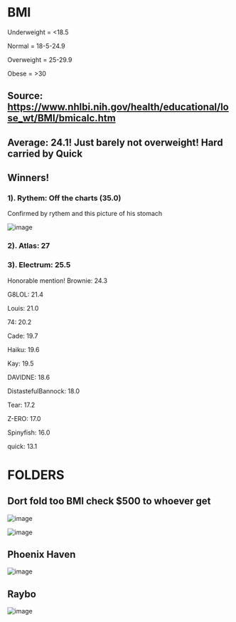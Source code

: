 # BMI

Underweight = <18.5

Normal = 18-5-24.9

Overweight = 25-29.9

Obese = >30

## Source: https://www.nhlbi.nih.gov/health/educational/lose_wt/BMI/bmicalc.htm

## Average: 24.1! Just barely not overweight! Hard carried by Quick

## Winners!

### 1). Rythem: Off the charts (35.0)

Confirmed by rythem and this picture of his stomach

![image](https://user-images.githubusercontent.com/93102482/220803094-49b1c9f2-a57b-4405-aa10-e45821bc4eaf.png)

### 2). Atlas: 27

### 3). Electrum: 25.5

Honorable mention! Brownie: 24.3

G8LOL: 21.4 

Louis: 21.0

74: 20.2

Cade: 19.7

Haiku: 19.6

Kay: 19.5

DAVIDNE: 18.6

DistastefulBannock: 18.0

Tear: 17.2

Z-ERO: 17.0

Spinyfish: 16.0

quick: 13.1

# FOLDERS

## Dort fold too BMI check $500 to whoever get

![image](https://user-images.githubusercontent.com/93102482/220802198-3bdee9d8-cc42-44c3-af1e-b6fb366697ff.png)

![image](https://user-images.githubusercontent.com/93102482/220802232-c01126dc-06fa-4999-8ec4-77e03c1f4eba.png)

## Phoenix Haven 

![image](https://user-images.githubusercontent.com/93102482/220803298-b23cb818-73e7-491a-8d57-7e162abb2094.png)

## Raybo

![image](https://user-images.githubusercontent.com/93102482/220805582-e6e36549-cabf-4a47-aa53-5a170eee315c.png)

